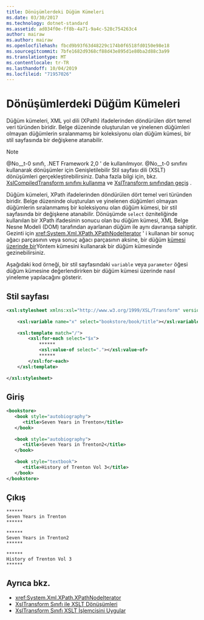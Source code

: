 ```yaml
---
title: Dönüşümlerdeki Düğüm Kümeleri
ms.date: 03/30/2017
ms.technology: dotnet-standard
ms.assetid: ad034f0e-ff8b-4a71-9a4c-528c754263c4
author: mairaw
ms.author: mairaw
ms.openlocfilehash: fbcd9b93f63d48229c174b0f6518fd0150e98e18
ms.sourcegitcommit: 7bfe1682d9368cf88d43e895d1e80ba2d88c3a99
ms.translationtype: MT
ms.contentlocale: tr-TR
ms.lasthandoff: 10/04/2019
ms.locfileid: "71957026"
---
```

# <a name="node-sets-in-transformations"></a>Dönüşümlerdeki Düğüm Kümeleri
Düğüm kümeleri, XML yol dili (XPath) ifadelerinden döndürülen dört temel veri türünden biridir. Belge düzeninde oluşturulan ve yinelenen düğümleri olmayan düğümlerin sıralanmamış bir koleksiyonu olan düğüm kümesi, bir stil sayfasında bir değişkene atanabilir.  
  
> [!NOTE]
> @No__t-0 sınıfı, .NET Framework 2,0 ' de kullanılmıyor. @No__t-0 sınıfını kullanarak dönüşümler için Genişletilebilir Stil sayfası dili (XSLT) dönüşümleri gerçekleştirebilirsiniz. Daha fazla bilgi için, bkz. [XslCompiledTransform sınıfını kullanma](../../../../docs/standard/data/xml/using-the-xslcompiledtransform-class.md) ve [XslTransform sınıfından geçiş](../../../../docs/standard/data/xml/migrating-from-the-xsltransform-class.md) .  
  
 Düğüm kümeleri, XPath ifadelerinden döndürülen dört temel veri türünden biridir. Belge düzeninde oluşturulan ve yinelenen düğümleri olmayan düğümlerin sıralanmamış bir koleksiyonu olan düğüm kümesi, bir stil sayfasında bir değişkene atanabilir. Dönüşümde `select` özniteliğinde kullanılan bir XPath ifadesinin sonucu olan bu düğüm kümesi, XML Belge Nesne Modeli (DOM) tarafından ayarlanan düğüm ile aynı davranışa sahiptir. Gezinti için <xref:System.Xml.XPath.XPathNodeIterator> ' i kullanan bir sonuç ağacı parçasının veya sonuç ağacı parçasının aksine, bir düğüm [kümesi üzerinde bir](../../../../docs/standard/data/xml/node-set-navigation-using-xpathnavigator.md)Yöntem kümesini kullanarak bir düğüm kümesinde gezinebilirsiniz.  
  
 Aşağıdaki kod örneği, bir stil sayfasındaki `variable` veya `parameter` öğesi düğüm kümesine değerlendirirken bir düğüm kümesi üzerinde nasıl yineleme yapılacağını gösterir.  
  
## <a name="style-sheet"></a>Stil sayfası  
  
```xml  
<xsl:stylesheet xmlns:xsl="http://www.w3.org/1999/XSL/Transform" version="1.0">  
  
    <xsl:variable name="x" select="bookstore/book/title"></xsl:variable>  
  
    <xsl:template match="/">  
        <xsl:for-each select="$x">  
            ******  
            <xsl:value-of select="."></xsl:value-of>  
            ******  
        </xsl:for-each>  
    </xsl:template>  
  
</xsl:stylesheet>  
```  
  
## <a name="input"></a>Giriş  
  
```xml  
<bookstore>  
   <book style="autobiography">  
      <title>Seven Years in Trenton</title>  
   </book>  
  
   <book style="autobiography">  
      <title>Seven Years in Trenton2</title>  
   </book>  
  
   <book style="textbook">  
      <title>History of Trenton Vol 3</title>  
   </book>  
</bookstore>  
```  
  
## <a name="output"></a>Çıkış  
  
```output  
******  
Seven Years in Trenton  
******  
  
******  
Seven Years in Trenton2  
******  
  
******  
History of Trenton Vol 3  
******  
```  
  
## <a name="see-also"></a>Ayrıca bkz.

- <xref:System.Xml.XPath.XPathNodeIterator>
- [XslTransform Sınıfı ile XSLT Dönüşümleri](../../../../docs/standard/data/xml/xslt-transformations-with-the-xsltransform-class.md)
- [XslTransform Sınıfı XSLT İşlemcisini Uygular](../../../../docs/standard/data/xml/xsltransform-class-implements-the-xslt-processor.md)

